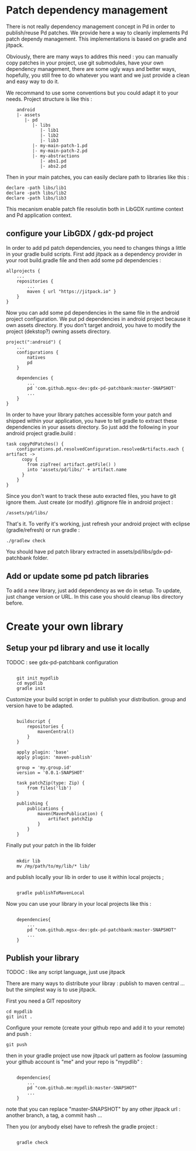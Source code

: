 
# Patch dependency management

There is not really dependency management concept in Pd in order to publish/reuse Pd patches.
We provide here a way to cleanly implements Pd patch dependy management. This implementations is based on gradle
and jitpack.

Obviously, there are many ways to addres this need : you can manually copy patches in your project, use git submodules,
have your own dependency management, there are some ugly ways and better ways, hopefully, you still free to do whatever
you want and we just provide a clean and easy way to do it.

We recommand to use some conventions but you could adapt it to your needs. Project structure is like this :

```
	android
	|- assets
	   |- pd
	      |- libs
	         |- lib1
	         |- lib2
	         |- lib3
	      |- my-main-patch-1.pd
	      |- my-main-patch-2.pd
	      |- my-abstractions
	         |- abs1.pd
	         |- abs2.pd

```

Then in your main patches, you can easily declare path to libraries like this :

```
declare -path libs/lib1
declare -path libs/lib2
declare -path libs/lib3
```

This mecanism enable patch file resolutin both in LibGDX runtime context and Pd application context.


## configure your LibGDX / gdx-pd project

In order to add pd patch dependencies, you need to changes things a little in your gradle build scripts.
First add jitpack as a dependency provider in your root build.gradle file and then add some pd dependencies :

```
allprojects {
    ...
    repositories {
        ...
        maven { url "https://jitpack.io" }
    }
}
```

Now you can add some pd dependencies in the same file in the android project configuration. We put pd dependencies in
android project because it own assets directory. If you don't target android, you have to modify the project (dekstop?)
owning assets directory.

```
project(":android") {
    ...
    configurations { 
    	natives
    	pd
    }

    dependencies {
        ...
        pd 'com.github.mgsx-dev:gdx-pd-patchbank:master-SNAPSHOT'
        ...
    }
}

```

In order to have your library patches accessible form your patch and shipped within your application, you have to
tell gradle to extract these dependencies in your assets directory. So just add the following in your android project
gradle.build :

```
task copyPdPatches() {
	configurations.pd.resolvedConfiguration.resolvedArtifacts.each { artifact ->
      copy {
        from zipTree( artifact.getFile() )
        into 'assets/pd/libs/' + artifact.name
      }
    }
}
```

Since you don't want to track these auto exracted files, you have to git ignore them. Just create (or modify) .gitignore file
in android project :

```
/assets/pd/libs/
```

That's it. To verify it's working, just refresh your android project with eclipse (gradle/refresh) or run gradle :

```
./gradlew check
```

You should have pd patch library extracted in assets/pd/libs/gdx-pd-patchbank folder.

## Add or update some pd patch libraries

To add a new library, just add dependency as we do in setup. To update, just change version or URL. In this case you should
cleanup libs directory before.


# Create your own library

## Setup your pd library and use it locally

TODOC : see gdx-pd-patchbank configuration


```

	git init mypdlib
	cd mypdlib
	gradle init

```

Customize your build script in order to publish your distribution. group and version have to be adapted.
```

	buildscript {
	    repositories {
	        mavenCentral()
	    }
	}
	
	apply plugin: 'base'
	apply plugin: 'maven-publish'
	
	group = 'my.group.id'
	version = '0.0.1-SNAPSHOT'
	
	task patchZip(type: Zip) {
	    from files('lib')
	}
	
	publishing {
	    publications {
	        maven(MavenPublication) {
				artifact patchZip
	        }
	    }
	}
```

Finally put your patch in the lib folder

```

	mkdir lib
	mv /my/path/to/my/lib/* lib/
```

and publish locally your lib in order to use it within local projects ;

```
	
	gradle publishToMavenLocal
```

Now you can use your library in your local projects like this : 

```

    dependencies{
    	...
    	pd "com.github.mgsx-dev:gdx-pd-patchbank:master-SNAPSHOT"
    	...
    }
```

## Publish your library

TODOC : like any script language, just use jitpack

There are many ways to distribute your libray : publish to maven central ... but the simplest way is to use jitpack.

First you need a GIT repository

```
cd mypdlib
git init .
```

Configure your remote (create your github repo and add it to your remote) and push :
```
git push
```

then in your gradle project use now jitpack url pattern as foolow (assuming your github account is "me" and your repo is "mypdlib" :

```

    dependencies{
    	...
    	pd "com.github.me:mypdlib:master-SNAPSHOT"
    	...
    }
```
note that you can replace "master-SNAPSHOT" by any other jitpack url : another branch, a tag, a commit hash ...

Then you (or anybody else) have to refresh the gradle project :

```

    gradle check
```

